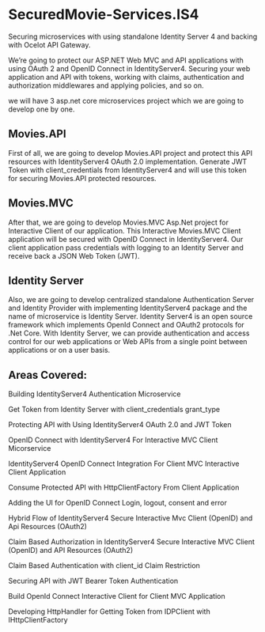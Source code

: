 # SecuredMovie-Services.IS4
Securing microservices with using standalone Identity Server 4 and backing with Ocelot API Gateway. 

We’re going to protect our ASP.NET Web MVC and API applications with using OAuth 2 and OpenID Connect in IdentityServer4. Securing your web application and API with tokens, working with claims, authentication and authorization middlewares and applying policies, and so on.

we will have 3 asp.net core microservices project which we are going to develop one by one.

## Movies.API

First of all, we are going to develop Movies.API project and protect this API resources with IdentityServer4 OAuth 2.0 implementation. Generate JWT Token with client_credentials from IdentityServer4 and will use this token for securing Movies.API protected resources.

## Movies.MVC

After that, we are going to develop Movies.MVC Asp.Net project for Interactive Client of our application. This Interactive Movies.MVC Client application will be secured with OpenID Connect in IdentityServer4. Our client application pass credentials with logging to an Identity Server and receive back a JSON Web Token (JWT).

## Identity Server

Also, we are going to develop centralized standalone Authentication Server and Identity Provider with implementing IdentityServer4 package and the name of microservice is Identity Server.
Identity Server4 is an open source framework which implements OpenId Connect and OAuth2 protocols for .Net Core.
With Identity Server, we can provide authentication and access control for our web applications or Web APIs from a single point between applications or on a user basis.

## Areas Covered:

Building IdentityServer4 Authentication Microservice

Get Token from Identity Server with client_credentials grant_type

Protecting API with Using IdentityServer4 OAuth 2.0 and JWT Token

OpenID Connect with IdentityServer4 For Interactive MVC Client Micorservice

IdentityServer4 OpenID Connect Integration For Client MVC Interactive Client Application

Consume Protected API with HttpClientFactory From Client Application

Adding the UI for OpenID Connect Login, logout, consent and error

Hybrid Flow of IdentityServer4 Secure Interactive Mvc Client (OpenID) and Api Resources (OAuth2)

Claim Based Authorization in IdentityServer4 Secure Interactive MVC Client (OpenID) and API Resources (OAuth2)

Claim Based Authentication with client_id Claim Restriction

Securing API with JWT Bearer Token Authentication

Build OpenId Connect Interactive Client for Client MVC Application

Developing HttpHandler for Getting Token from IDPClient with IHttpClientFactory
